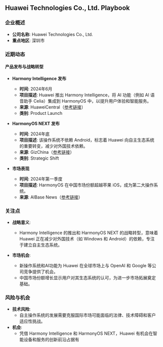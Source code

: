 ## Huawei Technologies Co., Ltd. Playbook

### 企业概述
- **公司名称**: Huawei Technologies Co., Ltd.
- **重点地区**: 深圳市

### 近期动态

#### 产品发布与战略转型
- **Harmony Intelligence 发布**
  - **时间**: 2024年6月
  - **项目描述**: Huawei 推出 Harmony Intelligence，将 AI 功能（例如 AI 语音助手 Celia）集成到 HarmonyOS 中，以提升用户体验和智能服务。
  - **来源**: HuaweiCentral（[参考链接](https://www.huaweicentral.com/huawei-launches-harmony-intelligence-with-ai-features-for-smartphones/)）
  - **类别**: Product Launch

- **HarmonyOS NEXT 发布**
  - **时间**: 2024年底
  - **项目描述**: 该操作系统不依赖 Android，标志着 Huawei 向自主生态系统的重要转变，减少对外国技术依赖。
  - **来源**: GizChina（[参考链接](https://www.gizchina.com/news/huawei-launches-pure-harmonyos-next-without-android-code-and-apps)）
  - **类别**: Strategic Shift

- **市场表现**
  - **时间**: 2024年第一季度
  - **项目描述**: HarmonyOS 在中国市场份额超越苹果 iOS，成为第二大操作系统。
  - **来源**: AIBase News（[参考链接](https://news.aibase.com/news/9722)）

### 关注点
- **战略意义**: 
  - Harmony Intelligence 的推出和 HarmonyOS NEXT 的战略转型，意味着 Huawei 正在减少对外国技术（如 Windows 和 Android）的依赖，专注于建立自主生态系统。

- **市场机会**:
  - 新操作系统和AI功能为 Huawei 在全球市场上与 OpenAI 和 Google 等公司竞争提供了机会。
  - 中国市场份额增长显示用户对其生态系统的认可，为进一步市场拓展奠定基础。

### 风险与机会
- **技术风险**: 
  - 自主操作系统的发展需要克服国际市场可能面临的法律、技术障碍和客户适应性挑战。
- **机会**:
  - 凭借 Harmony Intelligence 和 HarmonyOS NEXT，Huawei 有机会在智能设备和服务的创新前沿占据有